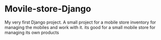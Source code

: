 # Movile-store-Django
 My very first Django project. A small project for a mobile store inventory for managing the mobiles and work with it. its good for a small mobile store for managing its own products 
